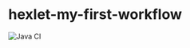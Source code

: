 # hexlet-my-first-workflow
![Java CI](https://github.com/a88217/hexlet-my-first-workflow/workflows/Java%20CI/badge.svg)